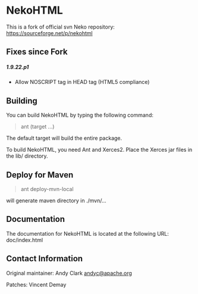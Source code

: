 # NekoHTML 
This is a fork of official svn Neko repository: https://sourceforge.net/p/nekohtml

## Fixes since Fork

##### 1.9.22.p1
 - Allow NOSCRIPT tag in HEAD tag (HTML5 compliance)

## Building

You can build NekoHTML by typing the following command:

  > ant (target ...)

The default target will build the entire package.

To build NekoHTML, you need Ant and Xerces2. Place the Xerces jar 
files in the lib/ directory.

## Deploy for Maven
  > ant deploy-mvn-local 
  
will generate maven directory in ./mvn/...

## Documentation

The documentation for NekoHTML is located at the following URL: doc/index.html

## Contact Information

Original maintainer: Andy Clark <andyc@apache.org>

Patches: Vincent Demay 
